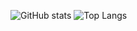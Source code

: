 ![GitHub stats](https://github-readme-stats.vercel.app/api?username=chikara-k)
![Top Langs](https://github-readme-stats.vercel.app/api/top-langs/?username=chikara-k)


